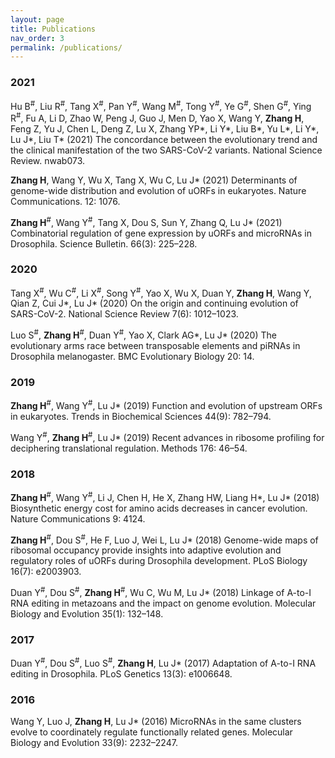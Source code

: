 ```yaml
---
layout: page
title: Publications 
nav_order: 3
permalink: /publications/
---
```


### 2021
Hu B<sup>#</sup>, Liu R<sup>#</sup>, Tang X<sup>#</sup>, Pan Y<sup>#</sup>, Wang M<sup>#</sup>, Tong Y<sup>#</sup>, Ye G<sup>#</sup>, Shen G<sup>#</sup>, Ying R<sup>#</sup>, Fu A, Li D, Zhao W, Peng J, Guo J, Men D, Yao X, Wang Y, **Zhang H**, Feng Z, Yu J, Chen L, Deng Z, Lu X, Zhang YP\*, Li Y\*, Liu B\*, Yu L\*, Li Y\*, Lu J\*, Liu T\* (2021) The concordance between the evolutionary trend and the clinical manifestation of the two SARS-CoV-2 variants. National Science Review. nwab073.

**Zhang H**, Wang Y, Wu X, Tang X, Wu C, Lu J\* (2021) Determinants of genome-wide distribution and evolution of uORFs in eukaryotes. Nature Communications. 12: 1076.

**Zhang H**<sup>#</sup>, Wang Y<sup>#</sup>, Tang X, Dou S, Sun Y, Zhang Q, Lu J\* (2021) Combinatorial regulation of gene expression by uORFs and microRNAs in Drosophila. Science Bulletin. 66(3): 225–228.

### 2020
Tang X<sup>#</sup>, Wu C<sup>#</sup>, Li X<sup>#</sup>, Song Y<sup>#</sup>, Yao X, Wu X, Duan Y, **Zhang H**, Wang Y, Qian Z, Cui J\*, Lu J\* (2020) On the origin and continuing evolution of SARS-CoV-2. National Science Review 7(6): 1012–1023.

Luo S<sup>#</sup>, **Zhang H**<sup>#</sup>, Duan Y<sup>#</sup>, Yao X, Clark AG\*, Lu J\* (2020) The evolutionary arms race between transposable elements and piRNAs in Drosophila melanogaster. BMC Evolutionary Biology 20: 14.

### 2019
**Zhang H**<sup>#</sup>, Wang Y<sup>#</sup>, Lu J\* (2019) Function and evolution of upstream ORFs in eukaryotes. Trends in Biochemical Sciences 44(9): 782–794.

Wang Y<sup>#</sup>, **Zhang H**<sup>#</sup>, Lu J\* (2019) Recent advances in ribosome profiling for deciphering translational regulation. Methods 176: 46–54.

### 2018
**Zhang H**<sup>#</sup>, Wang Y<sup>#</sup>, Li J, Chen H, He X, Zhang HW, Liang H\*, Lu J\* (2018) Biosynthetic energy cost for amino acids decreases in cancer evolution. Nature Communications 9: 4124.

**Zhang H**<sup>#</sup>, Dou S<sup>#</sup>, He F, Luo J, Wei L, Lu J\* (2018) Genome-wide maps of ribosomal occupancy provide insights into adaptive evolution and regulatory roles of uORFs during Drosophila development. PLoS Biology 16(7): e2003903.

Duan Y<sup>#</sup>, Dou S<sup>#</sup>, **Zhang H**<sup>#</sup>, Wu C, Wu M, Lu J\* (2018) Linkage of A-to-I RNA editing in metazoans and the impact on genome evolution. Molecular Biology and Evolution 35(1): 132–148.

### 2017
Duan Y<sup>#</sup>, Dou S<sup>#</sup>, Luo S<sup>#</sup>, **Zhang H**, Lu J\* (2017) Adaptation of A-to-I RNA editing in Drosophila. PLoS Genetics 13(3): e1006648.

### 2016
Wang Y, Luo J, **Zhang H**, Lu J\* (2016) MicroRNAs in the same clusters evolve to coordinately regulate functionally related genes. Molecular Biology and Evolution 33(9): 2232–2247.

